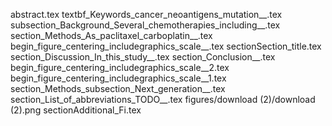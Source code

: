 abstract.tex
textbf_Keywords_cancer_neoantigens_mutation__.tex
subsection_Background_Several_chemotherapies_including__.tex
section_Methods_As_paclitaxel_carboplatin__.tex
begin_figure_centering_includegraphics_scale__.tex
sectionSection_title.tex
section_Discussion_In_this_study__.tex
section_Conclusion__.tex
begin_figure_centering_includegraphics_scale__2.tex
begin_figure_centering_includegraphics_scale__1.tex
section_Methods_subsection_Next_generation__.tex
section_List_of_abbreviations_TODO__.tex
figures/download (2)/download (2).png
sectionAdditional_Fi.tex

